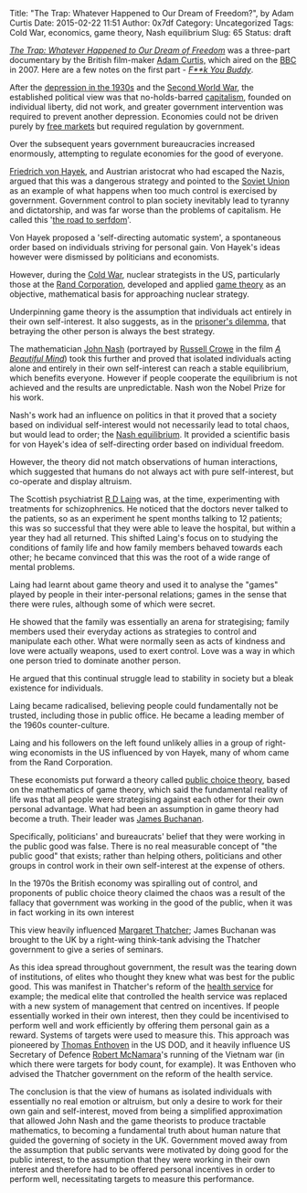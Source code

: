 Title: "The Trap: Whatever Happened to Our Dream of Freedom?", by Adam Curtis
Date: 2015-02-22 11:51
Author: 0x7df
Category: Uncategorized
Tags: Cold War, economics, game theory, Nash equilibrium
Slug: 65
Status: draft

*[The Trap: Whatever Happened to Our Dream of
Freedom](http://www.imdb.com/title/tt0979263/)* was a three-part
documentary by the British film-maker [Adam
Curtis,](http://www.bbc.co.uk/blogs/adamcurtis) which aired on
the [BBC](http://www.bbc.co.uk) in 2007. Here are a few notes on the
first part - *[F**k You
Buddy](http://en.wikipedia.org/wiki/The_Trap_%28TV_series%29#1._.22F.2A.2Ak_You_Buddy.22_.2811_March_2007.29)*.

After the [depression in the
1930s](www.history.com/topics/great-depression) and the [Second World
War](www.bbc.co.uk/history/worldwars/wwtwo), the established political
view was that no-holds-barred
[capitalism](dictionary.reference.com/browse/capitalism), founded on
individual liberty, did not work, and greater government intervention
was required to prevent another depression. Economies could not be
driven purely by [free
markets](http://www.investopedia.com/terms/f/freemarket.asp) but
required regulation by government.

Over the subsequent years government bureaucracies increased enormously,
attempting to regulate economies for the good of everyone.

[Friedrich von
Hayek](http://www.econlib.org/library/Enc/bios/Hayek.html), and Austrian
aristocrat who had escaped the Nazis, argued that this was a dangerous
strategy and pointed to the [Soviet
Union](en.wikipedia.org/wiki/Soviet_Union) as an example of what happens
when too much control is exercised by government. Government control to
plan society inevitably lead to tyranny and dictatorship, and was far
worse than the problems of capitalism. He called this '[the road to
serfdom](http://mises.org/library/road-serfdom-0)'.

Von Hayek proposed a 'self-directing automatic system', a spontaneous
order based on individuals striving for personal gain. Von Hayek's ideas
however were dismissed by politicians and economists.

However, during the [Cold War](en.wikipedia.org/wiki/Cold_War), nuclear
strategists in the US, particularly those at the [Rand
Corporation](www.rand.org), developed and applied [game
theory](www.gametheory.net) as an objective, mathematical basis for
approaching nuclear strategy.

Underpinning game theory is the assumption that individuals act entirely
in their own self-interest. It also suggests, as in the [prisoner's
dilemma](plato.stanford.edu/entries/prisoner-dilemma/), that betraying
the other person is always the best strategy.

The mathematician [John
Nash](www-history.mcs.st-and.ac.uk/Biographies/Nash.html) (portrayed by
[Russell Crowe](https://twitter.com/russellcrowe) in the film [*A
Beautiful Mind*](http://www.imdb.com/title/tt0268978/)) took this
further and proved that isolated individuals acting alone and entirely
in their own self-interest can reach a stable equilibrium, which
benefits everyone. However if people cooperate the equilibrium is not
achieved and the results are unpredictable. Nash won the Nobel Prize for
his work.

Nash's work had an influence on politics in that it proved that a
society based on individual self-interest would not necessarily lead to
total chaos, but would lead to order; the [Nash
equilibrium](https://www.khanacademy.org/economics-finance-domain/microeconomics/nash-equilibrium-tutorial).
It provided a scientific basis for von Hayek's idea of self-directing
order based on individual freedom.

However, the theory did not match observations of human interactions,
which suggested that humans do not always act with pure self-interest,
but co-operate and display altruism.

The Scottish psychiatrist [R D
Laing](http://laingsociety.org/biograph.htm) was, at the time,
experimenting with treatments for schizophrenics. He noticed that the
doctors never talked to the patients, so as an experiment he spent
months talking to 12 patients; this was so successful that they were
able to leave the hospital, but within a year they had all returned.
This shifted Laing's focus on to studying the conditions of family life
and how family members behaved towards each other; he became convinced
that this was the root of a wide range of mental problems.

Laing had learnt about game theory and used it to analyse the "games"
played by people in their inter-personal relations; games in the sense
that there were rules, although some of which were secret.

He showed that the family was essentially an arena for strategising;
family members used their everyday actions as strategies to control and
manipulate each other. What were normally seen as acts of kindness and
love were actually weapons, used to exert control. Love was a way in
which one person tried to dominate another person.

He argued that this continual struggle lead to stability in society but
a bleak existence for individuals.

Laing became radicalised, believing people could fundamentally not be
trusted, including those in public office. He became a leading member of
the 1960s counter-culture.

Laing and his followers on the left found unlikely allies in a group of
right-wing economists in the US influenced by von Hayek, many of whom
came from the Rand Corporation.

These economists put forward a theory called [public choice
theory](en.wikipedia.org/wiki/Public_choice), based on the mathematics
of game theory, which said the fundamental reality of life was that all
people were strategising against each other for their own personal
advantage. What had been an assumption in game theory had become a
truth. Their leader was [James
Buchanan](http://en.wikipedia.org/wiki/James_M._Buchanan).

Specifically, politicians' and bureaucrats' belief that they were
working in the public good was false. There is no real measurable
concept of "the public good" that exists; rather than helping others,
politicians and other groups in control work in their own self-interest
at the expense of others.

In the 1970s the British economy was spiralling out of control, and
proponents of public choice theory claimed the chaos was a result of the
fallacy that government was working in the good of the public, when it
was in fact working in its own interest

This view heavily influenced [Margaret
Thatcher](http://en.wikipedia.org/wiki/Margaret_Thatcher); James
Buchanan was brought to the UK by a right-wing think-tank advising the
Thatcher government to give a series of seminars.

As this idea spread throughout government, the result was the tearing
down of institutions, of elites who thought they knew what was best for
the public good. This was manifest in Thatcher's reform of the [health
service](www.nhs.uk) for example; the medical elite that controlled the
health service was replaced with a new system of management that centred
on incentives. If people essentially worked in their own interest, then
they could be incentivised to perform well and work efficiently by
offering them personal gain as a reward. Systems of targets were used to
measure this. This approach was pioneered by [Thomas
Enthoven](http://www.gsb.stanford.edu/faculty-research/faculty/alain-c-enthoven)
in the US DOD, and it heavily influence US Secretary of Defence [Robert
McNamara](en.wikipedia.org/wiki/Robert_McNamara)'s running of the
Vietnam war (in which there were targets for body count, for example).
It was Enthoven who advised the Thatcher government on the reform of the
health service.

The conclusion is that the view of humans as isolated individuals with
essentially no real emotion or altruism, but only a desire to work for
their own gain and self-interest, moved from being a simplified
approximation that allowed John Nash and the game theorists to produce
tractable mathematics, to becoming a fundamental truth about human
nature that guided the governing of society in the UK. Government moved
away from the assumption that public servants were motivated by doing
good for the public interest, to the assumption that they were working
in their own interest and therefore had to be offered personal
incentives in order to perform well, necessitating targets to measure
this performance.

